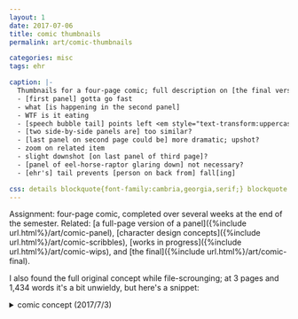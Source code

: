 ```yaml
---
layout: 1
date: 2017-07-06
title: comic thumbnails
permalink: art/comic-thumbnails

categories: misc
tags: ehr

caption: |-
  Thumbnails for a four-page comic; full description on [the final version]({%include url.html%}/art/comic-final). Thumbnail notes transcribed below:
  - [first panel] gotta go fast
  - what [is happening in the second panel]
  - WTF is it eating
  - [speech bubble tail] points left <em style="text-transform:uppercase;font-style:normal;">or</em> change next page
  - [two side-by-side panels are] too similar?
  - [last panel on second page could be] more dramatic; upshot?
  - zoom on related item
  - slight downshot [on last panel of third page]?
  - [panel of eel-horse-raptor glaring down] not necessary?
  - [ehr's] tail prevents [person on back from] fall[ing]

css: details blockquote{font-family:cambria,georgia,serif;} blockquote ol{margin:1em 0 1em 1em;}
---
```

Assignment: four-page comic, completed over several weeks at the end of the semester. Related: [a full-page version of a panel]({%include url.html%}/art/comic-panel), [character design concepts]({%include url.html%}/art/comic-scribbles), [works in progress]({%include url.html%}/art/comic-wips), and [the final]({%include url.html%}/art/comic-final).

I also found the full original concept while file-scrounging; at 3 pages and 1,434 words it's a bit unwieldy, but here's a snippet:

<details><summary>comic concept (2017/7/3)</summary><blockquote>
	<p><b>premise</b>: A starving child wanders into an alley in which the creature hides. The creature attempts to scare the child off but the child is delighted. Some type of hostile character (not necessarily human) enters the scene, suggesting that the child has stolen from it, but the chimera puts the child on its back and flees.</p>
	<ol>
		<li>The child, apparently on the run, takes refuge in an alley. They’ve stolen something but stash it away. The smell of food tempts the child further into the alley – only to come face to face with the creature [end of page].</li>
		<li>The creature, who’s eaten most of the food, seems hostile and tries to scare the child off. Though the child is surprised, they’re not really phased and assume the creature is playing a game. It’s quickly established that the creature is all “bark” and no bite – it doesn’t make any attack and its motions aren’t aggressive. A third character (not necessarily human) calls out from the entryway of the alley, looking for the child.</li>
		<li>The new character explains that the child just stole something very valuable and if the creature could just step aside they’ll stop causing so much trouble. (They may beckon the child a bit before this point, cooing but no more trustworthy to the kid.) Though this person appears unarmed, even calm, the child is terrified. The creature hesitates, as if considering whether to attack the little thief. The child only seems concerned with the third character. The creature reaches out to grab the child—
			<ul><li>Third character could be a human? The kid’s not afraid of a chimera monster but an unarmed human being scares them. The reader can draw conclusions from here. The stolen thing isn’t food, but the humans know each other and it ain’t pretty.</li></ul></li>
		<li>—and puts them on its back and <em>runs</em>, having decided it doesn’t trust this new person. Within seconds there’s no hope of the third character catching up. The child is bewildered, having anticipated punishment because okay sure they stole something valuable belonging to a deceased loved one but they were being bad and—the creature gives them a stern but sympathetic look, slowing down, and they just hug it in silence.</li>
	</ol>
	<ul><li>The setting is vaguely post-apocalyptic. The three illustration ideas can be thought of as taking place chronologically; the first at some point when the XRF (Xenobiological Research Facility—remember this from the trifold [a prior assignment]?) was still running and not <em>that</em> many creatures were loose stop worrying shush, the second from when these creatures were starting to be “normalized” but then disaster struck, and the third (this story) from some point after humanity realized “well, we’re screwed.” That said, humanity’s survival struggle isn’t at the forefront.</li></ul>
</blockquote></details>